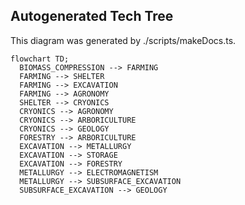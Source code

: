 
## Autogenerated Tech Tree

This diagram was generated by ./scripts/makeDocs.ts.

```mermaid
flowchart TD;
  BIOMASS_COMPRESSION --> FARMING
  FARMING --> SHELTER
  FARMING --> EXCAVATION
  FARMING --> AGRONOMY
  SHELTER --> CRYONICS
  CRYONICS --> AGRONOMY
  CRYONICS --> ARBORICULTURE
  CRYONICS --> GEOLOGY
  FORESTRY --> ARBORICULTURE
  EXCAVATION --> METALLURGY
  EXCAVATION --> STORAGE
  EXCAVATION --> FORESTRY
  METALLURGY --> ELECTROMAGNETISM
  METALLURGY --> SUBSURFACE_EXCAVATION
  SUBSURFACE_EXCAVATION --> GEOLOGY

```
